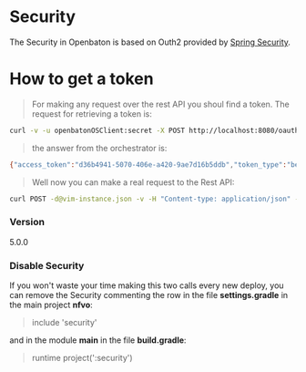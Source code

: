 # Security

The Security in Openbaton is based on Outh2 provided by [Spring Security]. 

# How to get a token
>For making any request over the rest API you shoul find a token. The request for retrieving a token is:

```sh
curl -v -u openbatonOSClient:secret -X POST http://localhost:8080/oauth/token -H "Accept:application/json" -d "username=admin&password=admin&grant_type=password"
```

>the answer from the orchestrator is:

```sh
{"access_token":"d36b4941-5070-406e-a420-9ae7d16b5ddb","token_type":"bearer","refresh_token":"438edd63-190a-4afb-bb00-c0a5aed6a892","expires_in":43199,"scope":"read write"}
```

>Well now you can make a real request to the Rest API:

```sh
curl POST -d@vim-instance.json -v -H "Content-type: application/json" -H "Authorization: Bearer d36b4941-5070-406e-a420-9ae7d16b5ddb" localhost:8080/api/v1/datacenters
```



### Version
5.0.0

### Disable Security

If you won't waste your time making this two calls every new deploy, you can remove the Security commenting the row in the file **settings.gradle** in the main project **nfvo**:
>include 'security'

and in the module **main** in the file **build.gradle**:

>runtime project(':security')



[Spring Security]:http://projects.spring.io/spring-security-oauth/